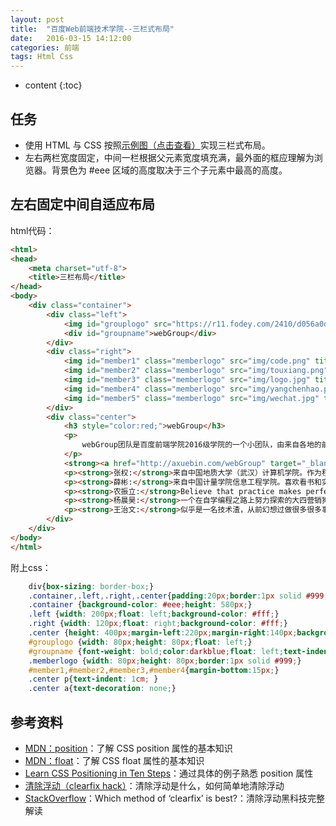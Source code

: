 ```yaml
---
layout: post
title:  "百度Web前端技术学院--三栏式布局"
date:   2016-03-15 14:12:00
categories: 前端
tags: Html Css
---
```

* content
{:toc}

## 任务

- 使用 HTML 与 CSS 按照[示例图（点击查看）](http://7xrp04.com1.z0.glb.clouddn.com/task_1_3_1.png)实现三栏式布局。
- 左右两栏宽度固定，中间一栏根据父元素宽度填充满，最外面的框应理解为浏览器。背景色为 #eee 区域的高度取决于三个子元素中最高的高度。

## 左右固定中间自适应布局

html代码：

```html
<html>
<head>
    <meta charset="utf-8">
    <title>三栏布局</title>
</head>
<body>
    <div class="container">
        <div class="left">
            <img id="grouplogo" src="https://r11.fodey.com/2410/d056a0d89d2946dcafcf0751f7225e0e.1.gif" border: 0 width="80" height="80" >
            <div id="groupname">webGroup</div>
        </div>
        <div class="right">
            <img id="member1" class="memberlogo" src="img/code.png" title="张权">
            <img id="member2" class="memberlogo" src="img/touxiang.png" title="薛彬">
            <img id="member3" class="memberlogo" src="img/logo.jpg" title="农振立">
            <img id="member4" class="memberlogo" src="img/yangchenhao.png" title="杨晨昊">
            <img id="member5" class="memberlogo" src="img/wechat.jpg" title="王志文">
        </div>
        <div class="center">
            <h3 style="color:red;">webGroup</h3>
            <p>
                webGroup团队是百度前端学院2016级学院的一个小团队，由来自各地的前端兴趣小伙伴组成~成员共有五名，都想在此次学院中有所收获！
            </p>
            <strong><a href="http://axuebin.com/webGroup" target="_blank">团队主页(可以点一下哦~)</a></strong>
            <p><strong>张权:</strong>来自中国地质大学（武汉）计算机学院。作为程序猿，具备程序猿应有的气质和帅气！</p>
            <p><strong>薛彬:</strong>来自中国计量学院信息工程学院。喜欢看书和实践，热衷于解决具有挑战性的问题。<a href="http://axuebin.com" target="_blank">个人博客：http://axuebin.com</a></p>
            <p><strong>农振立:</strong>Believe that practice makes perfect.代码是敲出来的：坚信熟能生巧!<a href="mailto:nong99@outlook.com">   有事没事给我发邮件吧~</a></p>
            <p><strong>杨晨昊:</strong>一个在自学编程之路上努力探索的大四营销狗.Stay hungry, Stay foolish! <a href="http://chenhao-yang.github.io/" target="_blank">个人博客：http://chenhao-yang.github.io/</a></p>
            <p><strong>王治文:</strong>似乎是一名技术渣，从前幻想过做很多很多事情，但是都没有坚持下来，现在遇见了前端，真心喜欢并且希望能够坚持下去。</p>
        </div>
    </div>
</body>
</html>
```

附上css：

```css
    div{box-sizing: border-box;}
    .container,.left,.right,.center{padding:20px;border:1px solid #999;}
    .container {background-color: #eee;height: 580px;}
    .left {width: 200px;float: left;background-color: #fff;}
    .right {width: 120px;float: right;background-color: #fff;}
    .center {height: 400px;margin-left:220px;margin-right:140px;background-color: #fff;overflow:scroll}
    #grouplogo {width: 80px;height: 80px;float: left;}
    #groupname {font-weight: bold;color:darkblue;float: left;text-indent: 10px;}
    .memberlogo {width: 80px;height: 80px;border:1px solid #999;}
    #member1,#member2,#member3,#member4{margin-bottom:15px;}
    .center p{text-indent: 1cm; }
    .center a{text-decoration: none;}
```

## 参考资料

- [MDN：position](https://developer.mozilla.org/zh-CN/docs/Web/CSS/position)：了解 CSS position 属性的基本知识
- [MDN：float](https://developer.mozilla.org/en-US/docs/Web/CSS/float)：了解 CSS float 属性的基本知识
- [Learn CSS Positioning in Ten Steps](http://www.barelyfitz.com/screencast/html-training/css/positioning/)：通过具体的例子熟悉 position 属性
- [清除浮动（clearfix hack）](http://zh.learnlayout.com/clearfix.html)：清除浮动是什么，如何简单地清除浮动
- [StackOverflow](http://stackoverflow.com/questions/211383/which-method-of-clearfix-is-best)：Which method of ‘clearfix’ is best?：清除浮动黑科技完整解读

